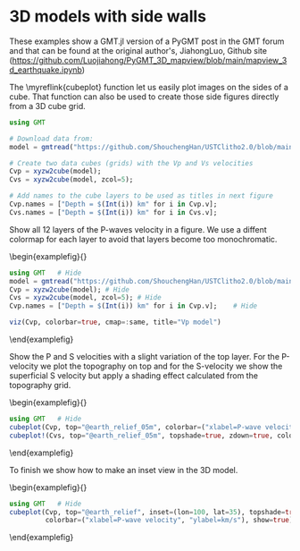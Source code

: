 # 3D models with side walls

These examples show a GMT.jl version of a PyGMT post in the GMT forum and that can be found at the original
author's, JiahongLuo, Github site (https://github.com/Luojiahong/PyGMT_3D_mapview/blob/main/mapview_3d_earthquake.ipynb)

The \myreflink{cubeplot} function let us easily plot images on the sides of a cube. That function can also be used
to create those side figures directly from a 3D cube grid.

```julia
using GMT

# Download data from:
model = gmtread("https://github.com/ShouchengHan/USTClitho2.0/blob/main/USTClitho2.0.wrst.sea_level.txt");

# Create two data cubes (grids) with the Vp and Vs velocities
Cvp = xyzw2cube(model);
Cvs = xyzw2cube(model, zcol=5);

# Add names to the cube layers to be used as titles in next figure
Cvp.names = ["Depth = $(Int(i)) km" for i in Cvp.v];
Cvs.names = ["Depth = $(Int(i)) km" for i in Cvs.v];
```

Show all 12 layers of the P-waves velocity in a figure. We use a diffent colormap for each layer to avoid that
layers become too monochromatic.

\begin{examplefig}{}
```julia
using GMT	# Hide
model = gmtread("https://github.com/ShouchengHan/USTClitho2.0/blob/main/USTClitho2.0.wrst.sea_level.txt"); # Hide
Cvp = xyzw2cube(model); # Hide
Cvs = xyzw2cube(model, zcol=5); # Hide
Cvp.names = ["Depth = $(Int(i)) km" for i in Cvp.v];    # Hide

viz(Cvp, colorbar=true, cmap=:same, title="Vp model")
```
\end{examplefig}

Show the P and S velocities with a slight variation of the top layer. For the P-velocity we plot the topography on top
and for the S-velocity we show the superficial S velocity but apply a shading effect calculated from the topography
grid.

\begin{examplefig}{}
```julia
using GMT	# Hide
cubeplot(Cvp, top="@earth_relief_05m", colorbar=("xlabel=P-wave velocity", "ylabel=km/s"), zdown=true, title="Vp model")
cubeplot!(Cvs, top="@earth_relief_05m", topshade=true, zdown=true, colorbar=("xlabel=S-wave velocity", "ylabel=km/s"), xshift=18, title="Vs model", show=true)
```
\end{examplefig}

To finish we show how to make an inset view in the 3D model.

\begin{examplefig}{}
```julia
using GMT	# Hide
cubeplot(Cvp, top="@earth_relief", inset=(lon=100, lat=35), topshade=true, zdown=true,
         colorbar=("xlabel=P-wave velocity", "ylabel=km/s"), show=true)
```
\end{examplefig}
